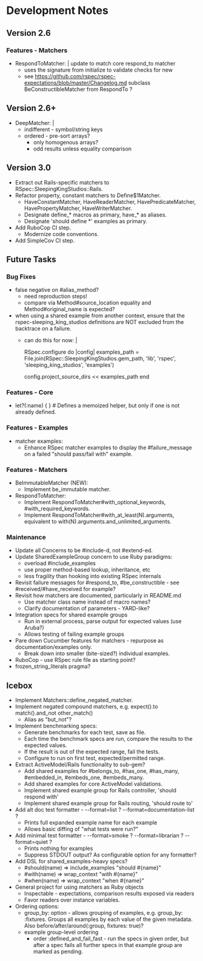 # Development Notes

## Version 2.6

### Features - Matchers

- RespondToMatcher: |
    update to match core respond_to matcher
    - uses the signature from initialize to validate checks for new
    - see https://github.com/rspec/rspec-expectations/blob/master/Changelog.md
  subclass BeConstructibleMatcher from RespondTo ?

## Version 2.6+

- DeepMatcher: |
  - indifferent - symbol/string keys
  - ordered - pre-sort arrays?
    - only homogenous arrays?
    - odd results unless equality comparison

## Version 3.0

- Extract out Rails-specific matchers to RSpec::SleepingKingStudios::Rails.
- Refactor property, constant matchers to Define$1Matcher.
  - HaveConstantMatcher, HaveReaderMatcher, HavePredicateMatcher, HavePropertyMatcher, HaveWriterMatcher.
  - Designate define_* macros as primary, have_* as aliases.
  - Designate 'should define \*' examples as primary.
- Add RuboCop CI step.
  - Modernize code conventions.
- Add SimpleCov CI step.

## Future Tasks

### Bug Fixes

- false negative on #alias_method?
  - need reproduction steps!
  - compare via Method#source_location equality and Method#original_name is expected?
- when using a shared example from another context, ensure that the rspec-sleeping_king_studios definitions are NOT excluded from the backtrace on a failure.
  - can do this for now: |

    RSpec.configure do |config|
      examples_path = File.join(RSpec::SleepingKingStudios.gem_path, 'lib', 'rspec', 'sleeping_king_studios', 'examples')

      config.project_source_dirs << examples_path
    end

### Features - Core

- let?(:name) { } # Defines a memoized helper, but only if one is not already defined.

### Features - Examples

- matcher examples:
  - Enhance RSpec matcher examples to display the #failure_message on a failed "should pass/fail with" example.

### Features - Matchers

- BeImmutableMatcher (NEW):
  - Implement be_immutable matcher.
- RespondToMatcher:
  - Implement RespondToMatcher#with_optional_keywords, #with_required_keywords.
  - Implement RespondToMatcher#with_at_least(N).arguments, equivalent to with(N).arguments.and_unlimited_arguments.

### Maintenance

- Update all Concerns to be #include-d, not #extend-ed.
- Update SharedExampleGroup concern to use Ruby paradigms:
  - overload #include_examples
  - use proper method-based lookup, inheritance, etc
  - less fragility than hooking into existing RSpec internals
- Revisit failure messages for #respond_to, #be_constructible - see #received/#have_received for example?
- Revisit how matchers are documented, particularly in README.md
  - Use matcher class name instead of macro names?
  - Clarify documentation of parameters - YARD-like?
- Integration specs for shared example groups
  - Run in external process, parse output for expected values (use Aruba?)
  - Allows testing of failing example groups
- Pare down Cucumber features for matchers - repurpose as documentation/examples only.
  - Break down into smaller (bite-sized?) individual examples.
- RuboCop - use RSpec rule file as starting point?
- frozen_string_literals pragma?

## Icebox

- Implement Matchers::define_negated_matcher.
- Implement negated compound matchers, e.g. expect().to match().and_not other_match()
  - Alias as "but_not"?
- Implement benchmarking specs:
  - Generate benchmarks for each test, save as file.
  - Each time the benchmark specs are run, compare the results to the expected values.
  - If the result is out of the expected range, fail the tests.
  - Configure to run on first test, expected/permitted range.
- Extract ActiveModel/Rails functionality to sub-gem?
  - Add shared examples for #belongs_to, #has_one, #has_many, #embedded_in, #embeds_one, #embeds_many.
  - Add shared examples for core ActiveModel validations.
  - Implement shared example group for Rails controller, 'should respond with'
  - Implement shared example group for Rails routing, 'should route to'
- Add alt doc test formatter - --format=list ? --format=documentation-list ?
  - Prints full expanded example name for each example
  - Allows basic diffing of "what tests were run?"
- Add minimal test formatter - --format=smoke ? --format=librarian ? --format=quiet ?
  - Prints nothing for examples
  - Suppress STDOUT output? As configurable option for any formatter?
- Add DSL for shared_examples-heavy specs?
  - #should(name) => include_examples "should #{name}"
  - #with(name)   => wrap_context "with #{name}"
  - #when(name)   => wrap_context "when #{name}"
- General project for using matchers as Ruby objects
  - Inspectable - expectations, comparison results exposed via readers
  - Favor readers over instance variables.
- Ordering options:
  - group_by: option - allows grouping of examples, e.g. group_by: :fixtures. Groups all examples by each value of the given metadata. Also before/after/around(:group, fixtures: true)?
  - example group-level ordering
    - order :defined_and_fail_fast - run the specs in given order, but after a spec fails all further specs in that example group are marked as pending.
